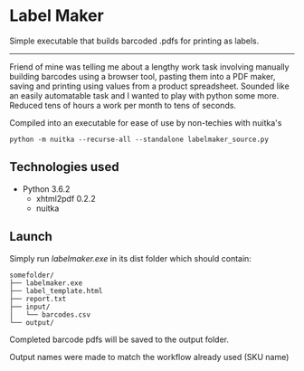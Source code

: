 # Label Maker
Simple executable that builds barcoded .pdfs for printing as labels.

----

Friend of mine was telling me about a lengthy work task involving manually building barcodes using a browser tool, pasting them into a PDF maker, saving and printing using values from a product spreadsheet. Sounded like an easily automatable task and I wanted to play with python some more. Reduced tens of hours a work per month to tens of seconds.

Compiled into an executable for ease of use by non-techies with nuitka's 

`python -m nuitka --recurse-all --standalone labelmaker_source.py`

## Technologies used

- Python 3.6.2
    - xhtml2pdf 0.2.2
    - nuitka

## Launch

Simply run _labelmaker.exe_ in its dist folder which should contain:
```
somefolder/
├── labelmaker.exe
├── label_template.html
├── report.txt
├── input/
│   └── barcodes.csv
└── output/
```

Completed barcode pdfs will be saved to the output folder.

Output names were made to match the workflow already used (SKU name)